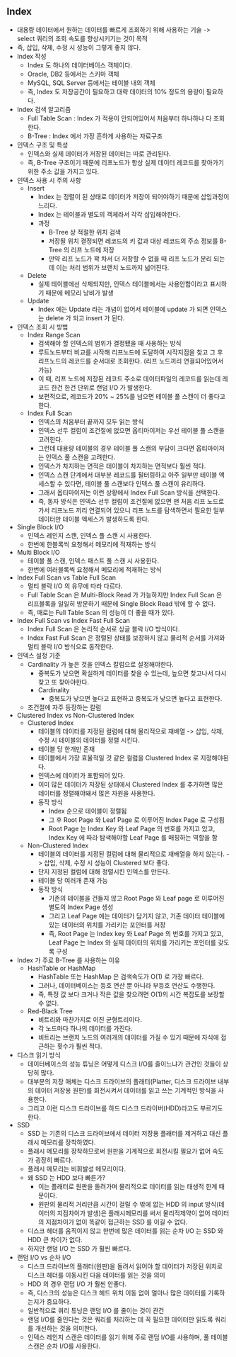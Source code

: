 ## Index
* 대용량 데이터에서 원하는 데이터를 빠르게 조회하기 위해 사용하는 기술 -> select 쿼리의 조회 속도를 향상시키기는 것이 목적
* 즉, 삽입, 삭제, 수정 시 성능이 그렇게 좋지 않다.
* Index 작성
    - Index 도 하나의 데이터베이스 객체이다.
    - Oracle, DB2 등에서는 스키마 객체
    - MySQL, SQL Server 등에서는 테이블 내의 객체
    - 즉, Index 도 저장공간이 필요하고 대략 데이터의 10% 정도의 용량이 필요하다.
* Index 검색 알고리즘
    - Full Table Scan : Index 가 적용이 안되어있어서 처음부터 하나하나 다 조회한다.
    - B-Tree : Index 에서 가장 흔하게 사용하는 자료구조
* 인덱스 구조 및 특성
    - 인덱스와 실제 데이터가 저장된 데이터는 따로 관리된다.
    - 즉, B-Tree 구조이기 때문에 리프노드가 항상 실제 데이터 레코드를 찾아가기 위한 주소 값을 가지고 있다.
* 인덱스 사용 시 주의 사항
    - Insert
        - Index 는 정렬이 된 상태로 데이터가 저장이 되어야하기 때문에 삽입과정이 느리다.
        - Index 는 테이블과 별도의 객체라서 각각 삽입해야한다.
        - 과정
            - B-Tree 상 적절한 위치 검색
            - 저장될 위치 결정되면 레코드의 키 값과 대상 레코드의 주소 정보를 B-Tree 의 리프 노드에 저장
            - 만약 리프 노드가 꽉 차서 더 저장할 수 없을 때 리프 노드가 분리 되는데 이는 처리 범위가 브랜치 노드까지 넓어진다.
    - Delete
        - 실제 테이블에선 삭제되지만, 인덱스 테이블에서는 사용안함이라고 표시하기 때문에 메모리 낭비가 발생
    - Update
        - Index 에는 Update 라는 개념이 없어서 테이블에 update 가 되면 인덱스는 delete 가 되고 insert 가 된다.
* 인덱스 조회 시 방법
    - Index Range Scan
        - 검색해야 할 인덱스의 범위가 결정됐을 때 사용하는 방식
        - 루트노드부터 비교를 시작해 리프노드에 도달하여 시작지점을 찾고 그 후 리프노드의 레코드를 순서대로 조회한다. (리프 노드끼리 연결되어있어서 가능)
        - 이 때, 리프 노드에 저장된 레코드 주소로 데이터파일의 레코드를 읽는데 레코드 한건 한건 단위로 랜덤 I/O 가 발생한다.
        - 보편적으로, 레코드가 20% ~ 25%를 넘으면 테이블 풀 스캔이 더 좋다고 한다.
    - Index Full Scan
        - 인덱스의 처음부터 끝까지 모두 읽는 방식
        - 인덱스 선두 컬럼이 조건절에 없으면 옵티마이저는 우선 테이블 풀 스캔을 고려한다.
        - 그런데 대용량 테이블의 경우 테이블 풀 스캔의 부담이 크다면 옵티마이저는 인덱스 풀 스캔을 고려한다.
        - 인덱스가 차지하는 면적은 테이블이 차지하는 면적보다 훨씬 적다.
        - 인덱스 스캔 단계에서 대부분 레코드를 필터링하고 아주 일부만 테이블 액세스할 수 있다면, 테이블 풀 스캔보다 인덱스 풀 스캔이 유리하다.
        - 그래서 옵티마이저는 이런 상황에서 Index Full Scan 방식을 선택한다.
        - 즉, 동자 방식은 인덱스 선두 컬럼이 조건절에 없으면 맨 처음 리프 노드로 가서 리프노드 끼리 연결되어 있으니 리프 노드를 탐색하면서 필요한 일부 데이터만 테이블 엑세스가 발생하도록 한다.
* Single Block I/O
    - 인덱스 레인지 스캔, 인덱스 풀 스캔 시 사용한다.
    - 한번에 한블록씩 요청해서 메모리에 적재하는 방식
* Multi Block I/O
    - 테이블 풀 스캔, 인덱스 패스트 풀 스캔 시 사용한다.
    - 한번에 여러블록씩 요청해서 메모리에 적재하는 방식
* Index Full Scan vs Table Full Scan
    - 멀티 블락 I/O 의 유무에 따라 다르다.
    - Full Table Scan 은 Multi-Block Read 가 가능하지만 Index Full Scan 은 리프블록을 일일히 방문하기 때문에 Single Block Read 밖에 할 수 없다.
    - 즉, 때로는 Full Table Scan 의 성능이 더 좋을 때가 있다.
* Index Full Scan vs Index Fast Full Scan
    - Index Full Scan 은 논리적 순서로 싱글 블락 I/O 방식이다.
    - Index Fast Full Scan 은 정렬된 상태를 보장하지 않고 물리적 순서를 가져와 멀티 블락 I/O 방식으로 동작한다.
* 인덱스 설정 기준
    - Cardinality 가 높은 것을 인덱스 칼럼으로 설정해야한다.
        - 중복도가 낮으면 확실하게 데이터를 찾을 수 있는데, 높으면 찾고나서 다시 찾고 또 찾아야한다.
        - Cardinality
          - 중복도가 낮으면 높다고 표현하고 중복도가 낮으면 높다고 표현한다.
    - 조건절에 자주 등장하는 칼럼
* Clustered Index vs Non-Clustered Index
    - Clustered Index
        - 테이블의 데이터를 지정된 컬럼에 대해 물리적으로 재배열 -> 삽입, 삭제, 수정 시 테이블의 데이터를 정렬 시킨다.
        - 테이블 당 한개만 존재
        - 테이블에서 가장 효율적일 것 같은 컬럼을 Clustered Index 로 지정해야된다.
        - 인덱스에 데이터가 포함되어 있다.
        - 이미 많은 데이터가 저장된 상태에서 Clustered Index 를 추가하면 많은 데이터를 정렬해야돼서 많은 자원을 사용한다.
        - 동작 방식
            - Index 순으로 테이블이 정렬됨
            - 그 후 Root Page 와 Leaf Page 로 이루어진 Index Page 로 구성됨
            - Root Page 는 Index Key 와 Leaf Page 의 번호를 가지고 있고, Index Key 에 따라 탐색해야할 Leaf Page 를 매핑하는 역할을 함
    - Non-Clustered Index
        - 테이블의 데이터를 지정된 컬럼에 대해 물리적으로 재배열을 하지 않는다. -> 삽입, 삭제, 수정 시 성능이 Clustered 보다 좋다.
        - 단지 지정된 컬럼에 대해 정렬시킨 인덱스를 만든다.
        - 테이블 당 여러개 존재 가능
        - 동작 방식
            - 기존의 테이블을 건들지 않고 Root Page 와 Leaf page 로 이루어진 별도의 Index Page 생성
            - 그리고 Leaf Page 에는 데이터가 담기지 않고, 기존 데이터 테이블에 있는 데이터의 위치를 가리키는 포인터를 저장
            - 즉, Root Page 는 Index key 와 Leaf Page 의 번호를 가지고 있고, Leaf Page 는 Index 와 실제 데이터의 위치를 가리키는 포인터를 갖도록 구성
* Index 가 주로 B-Tree 를 사용하는 이유
    - HashTable or HashMap
        - HashTable 또는 HashMap 은 검색속도가 O(1) 로 가장 빠르다.
        - 그러나, 데이터베이스는 등호 연산 뿐 아니라 부등호 연산도 수행한다.
        - 즉, 특정 값 보다 크거나 작은 값을 찾으려면 O(1)의 시간 복잡도를 보장할 수 없다.
    - Red-Black Tree
        - 비트리와 마찬가지로 이진 균형트리이다.
        - 각 노드마다 하나의 데이터를 가진다.
        - 비트리는 브랜치 노드의 여러개의 데이터를 가질 수 있기 때문에 자식에 접근하는 횟수가 훨씬 적다.
* 디스크 읽기 방식
    - 데이터베이스의 성능 튜닝은 어떻게 디스크 I/O를 줄이느냐가 관건인 것들이 상당히 많다.
    - 대부분의 저장 매체는 디스크 드라이브의 플래터(Platter, 디스크 드라이브 내부의 데이터 저장용 원판)를 회전시켜서 데이터를 읽고 쓰는 기계적인 방식을 사용한다.
    - 그리고 이런 디스크 드라이브를 하드 디스크 드라이버(HDD)라고도 부르기도 한다.
* SSD
    - SSD 는 기존의 디스크 드라이브에서 데이터 저장용 플래터를 제거하고 대신 플래시 메모리를 장착하였다.
    - 플래시 메모리를 장착하므로써 원판을 기계적으로 회전시킬 필요가 없어 속도가 굉장히 빠르다.
    - 플래시 메모리는 비휘발성 메모리이다.
    - 왜 SSD 는 HDD 보다 빠른가?
        - 이는 플래터로 원판을 돌려가며 물리적으로 데이터를 읽는 태생적 한계 때문이다.
        - 원판의 물리적 거리만큼 시간이 걸릴 수 밖에 없는 HDD 의 input 방식(데이터의 지점차이가 발생)은 플래시메모리를 써서 물리적제약이 없어 데이터의 지점차이가 없이 똑같이 접근하는 SSD 를 이길 수 없다.
    - 디스크 헤더를 움직이지 않고 한번에 많은 데이터를 읽는 순차 I/O 는 SSD 와 HDD 큰 차이가 없다.
    - 하지만 랜덤 I/O 는 SSD 가 훨씬 빠르다.
* 랜덤 I/O vs 순차 I/O
    - 디스크 드라이브의 플래터(원판)을 돌려서 읽어야 할 데이터가 저장된 위치로 디스크 헤더를 이동시킨 다음 데이터를 읽는 것을 의미
    - HDD 의 경우 랜덤 I/O 가 훨씬 안좋다.
    - 즉, 디스크의 성능은 디스크 헤드 위치 이동 없이 얼마나 많은 데이터를 기록하는지가 중요하다.
    - 일반적으로 쿼리 튜닝은 랜덤 I/O 를 줄이는 것이 관건
    - 랜덤 I/O를 줄인다는 것은 쿼리를 처리하는 데 꼭 필요한 데이터만 읽도록 쿼리를 개선하는 것을 의미한다.
    - 인덱스 레인지 스캔은 데이터를 읽기 위해 주로 랜덤 I/O를 사용하며, 풀 테이블 스캔은 순차 I/O를 사용한다.